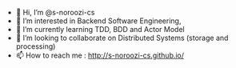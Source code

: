 - 👋 Hi, I’m @s-noroozi-cs
- 👀 I’m interested in Backend Software Engineering, 
- 🌱 I’m currently learning TDD, BDD and Actor Model
- 💞️ I’m looking to collaborate on Distributed Systems (storage and processing)
- 📫 How to reach me : http://s-noroozi-cs.github.io/

<!---
s-noroozi-cs/s-noroozi-cs is a ✨ special ✨ repository because its `README.md` (this file) appears on your GitHub profile.
You can click the Preview link to take a look at your changes.
--->
